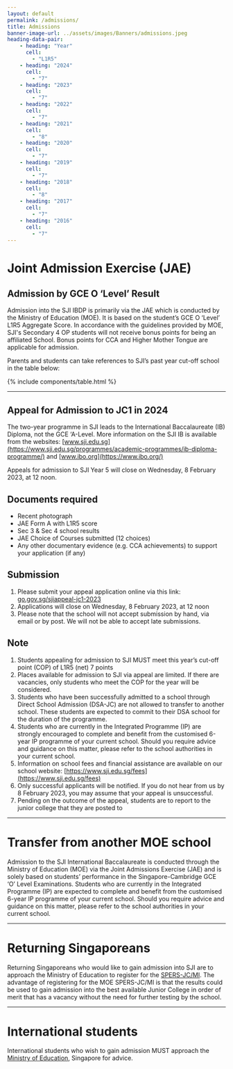 ```yaml
---
layout: default
permalink: /admissions/
title: Admissions
banner-image-url: ../assets/images/Banners/admissions.jpeg
heading-data-pair:
    - heading: "Year"
      cell: 
        - "L1R5"
    - heading: "2024"
      cell: 
        - "7"
    - heading: "2023"
      cell: 
        - "7"
    - heading: "2022"
      cell: 
        - "7"
    - heading: "2021"
      cell: 
        - "8"
    - heading: "2020"
      cell: 
        - "7"
    - heading: "2019"
      cell: 
        - "7"
    - heading: "2018"
      cell: 
        - "8"
    - heading: "2017"
      cell:
        - "7"
    - heading: "2016"
      cell: 
        - "7"
---
```


# Joint Admission Exercise (JAE)
## Admission by GCE O ‘Level’ Result
Admission into the SJI IBDP is primarily via the JAE which is conducted by the Ministry of Education (MOE). 
It is based on the student’s GCE O ‘Level’ L1R5 Aggregate Score. In accordance with the guidelines provided by MOE, 
SJI's Secondary 4 OP students will not receive bonus points for being an affiliated School. Bonus points for CCA and 
Higher Mother Tongue are applicable for admission. 

Parents and students can take references to SJI’s past year cut-off school in the table below:

{% include components/table.html %}

---
## Appeal for Admission to JC1 in 2024

The two-year programme in SJI leads to the International Baccalaureate (IB) Diploma, not the GCE ‘A-Level. 
More information on the SJI IB is available from the websites: 
[www.sji.edu.sg](https://www.sji.edu.sg/programmes/academic-programmes/ib-diploma-programme/)
and [www.ibo.org](https://www.ibo.org/)


Appeals for admission to SJI Year 5 will close on Wednesday, 8 February 2023, at 12 noon.

## Documents required
* Recent photograph
* JAE Form A with L1R5 score
* Sec 3 & Sec 4 school results
* JAE Choice of Courses submitted (12 choices)
* Any other documentary evidence (e.g. CCA achievements) to support your application (if any)

## Submission
1. Please submit your appeal application online via this link: [go.gov.sg/sjiappeal-jc1-2023](https://go.gov.sg/sjiappeal-jc1-2023)
2. Applications will close on Wednesday, 8 February 2023, at 12 noon
3. Please note that the school will not accept submission by hand, via email or by post.  We will not be able to accept late submissions.

## Note
1. Students appealing for admission to SJI MUST meet this year’s cut-off point (COP) of L1R5 (net) 7 points
2. Places available for admission to SJI via appeal are limited. If there are vacancies, only students who meet the COP 
    for the year will be considered.
3. Students who have been successfully admitted to a school through Direct School Admission (DSA-JC) are not allowed to 
    transfer to another school. These students are expected to commit to their DSA school for the duration of the programme.
4. Students who are currently in the Integrated Programme (IP) are strongly encouraged to complete and benefit from the 
    customised 6-year IP programme of your current school. Should you require advice and guidance on this matter, please 
    refer to the school authorities in your current school.
5. Information on school fees and financial assistance are available on our school website: [https://www.sji.edu.sg/fees](https://www.sji.edu.sg/fees)
6. Only successful applicants will be notified. If you do not hear from us by 8 February 2023, you may assume that your 
    appeal is unsuccessful.
7. Pending on the outcome of the appeal, students are to report to the junior college that they are posted to

---
# Transfer from another MOE school
Admission to the SJI International Baccalaureate is conducted through the Ministry of Education (MOE) via the Joint 
Admissions Exercise (JAE) and is solely based on students’ performance in the Singapore-Cambridge GCE ‘O’ Level Examinations. 
Students who are currently in the Integrated Programme (IP) are expected to complete and benefit from the customised 6-year 
IP programme of your current school. Should you require advice and guidance on this matter, please refer to the school 
authorities in your current school.

---
# Returning Singaporeans
Returning Singaporeans who would like to gain admission into SJI are to approach the Ministry of Education to register 
for the <a class="external" href="https://www.moe.gov.sg/returning-singaporeans/post-secondary">SPERS-JC/MI</a>. The advantage of registering 
for the MOE SPERS-JC/MI is that the results could be used to gain admission into the best available Junior College in order 
of merit that has a vacancy without the need for further testing by the school.

---
# International students
International students who wish to gain admission MUST approach the 
<a class="external" href="https://www.moe.gov.sg/international-students">Ministry of Education</a>, Singapore for advice.